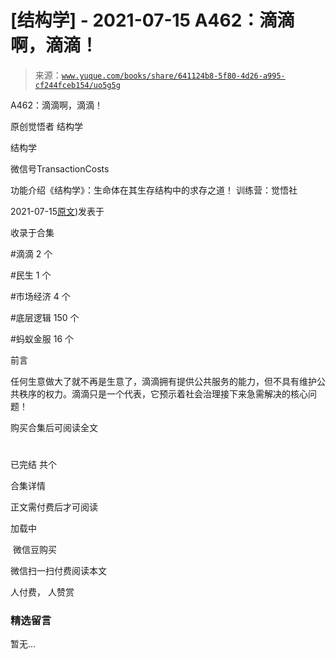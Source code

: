 # [结构学] - 2021-07-15 A462：滴滴啊，滴滴！

> 来源：[`www.yuque.com/books/share/641124b8-5f80-4d26-a995-cf244fceb154/uo5g5g`](https://www.yuque.com/books/share/641124b8-5f80-4d26-a995-cf244fceb154/uo5g5g)



A462：滴滴啊，滴滴！ 

原创觉悟者 结构学 

结构学 

微信号TransactionCosts 

功能介绍《结构学》：生命体在其生存结构中的求存之道！ 训练营：觉悟社 

2021-07-15[原文](https://mp.weixin.qq.com/s?__biz=MzIzMDYwOTM0Mg==&mid=2247485987&idx=1&sn=b148f4fdd1b8e4c5a6adb9d8ee37eb07&chksm=e8b192f2dfc61be45f8f6378c8a11a241ae609bc3afbc389d32df451c5f0e562ba590bcee88f#rd))发表于 

收录于合集 

#滴滴 2 个 

#民生 1 个 

#市场经济 4 个 

#底层逻辑 150 个 

#蚂蚁金服 16 个 

前言 

任何生意做大了就不再是生意了，滴滴拥有提供公共服务的能力，但不具有维护公共秩序的权力。滴滴只是一个代表，它预示着社会治理接下来急需解决的核心问题！ 

购买合集后可阅读全文 

# 

已完结 共个 

合集详情 

正文需付费后才可阅读 

加载中 

 微信豆购买 

微信扫一扫付费阅读本文 

人付费， 人赞赏 

### 精选留言 

暂无...